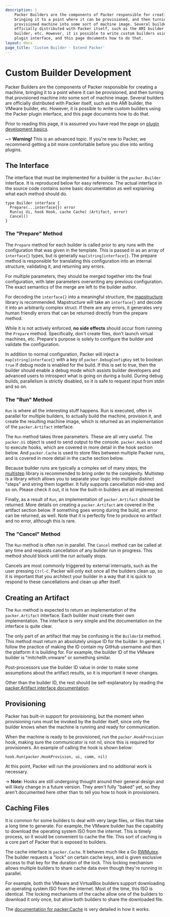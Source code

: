 ```yaml
---
description: |
    Packer Builders are the components of Packer responsible for creating a machine,
    bringing it to a point where it can be provisioned, and then turning that
    provisioned machine into some sort of machine image. Several builders are
    officially distributed with Packer itself, such as the AMI builder, the VMware
    builder, etc. However, it is possible to write custom builders using the Packer
    plugin interface, and this page documents how to do that.
layout: docs
page_title: 'Custom Builder - Extend Packer'
---
```


# Custom Builder Development

Packer Builders are the components of Packer responsible for creating a machine,
bringing it to a point where it can be provisioned, and then turning that
provisioned machine into some sort of machine image. Several builders are
officially distributed with Packer itself, such as the AMI builder, the VMware
builder, etc. However, it is possible to write custom builders using the Packer
plugin interface, and this page documents how to do that.

Prior to reading this page, it is assumed you have read the page on [plugin
development basics](/docs/extend/developing-plugins.html).

\~&gt; **Warning!** This is an advanced topic. If you're new to Packer, we
recommend getting a bit more comfortable before you dive into writing plugins.

## The Interface

The interface that must be implemented for a builder is the `packer.Builder`
interface. It is reproduced below for easy reference. The actual interface in
the source code contains some basic documentation as well explaining what each
method should do.

``` {.go}
type Builder interface {
  Prepare(...interface{}) error
  Run(ui Ui, hook Hook, cache Cache) (Artifact, error)
  Cancel()
}
```

### The "Prepare" Method

The `Prepare` method for each builder is called prior to any runs with the
configuration that was given in the template. This is passed in as an array of
`interface{}` types, but is generally `map[string]interface{}`. The prepare
method is responsible for translating this configuration into an internal
structure, validating it, and returning any errors.

For multiple parameters, they should be merged together into the final
configuration, with later parameters overwriting any previous configuration. The
exact semantics of the merge are left to the builder author.

For decoding the `interface{}` into a meaningful structure, the
[mapstructure](https://github.com/mitchellh/mapstructure) library is
recommended. Mapstructure will take an `interface{}` and decode it into an
arbitrarily complex struct. If there are any errors, it generates very human
friendly errors that can be returned directly from the prepare method.

While it is not actively enforced, **no side effects** should occur from running
the `Prepare` method. Specifically, don't create files, don't launch virtual
machines, etc. Prepare's purpose is solely to configure the builder and validate
the configuration.

In addition to normal configuration, Packer will inject a
`map[string]interface{}` with a key of `packer.DebugConfigKey` set to boolean
`true` if debug mode is enabled for the build. If this is set to true, then the
builder should enable a debug mode which assists builder developers and advanced
users to introspect what is going on during a build. During debug builds,
parallelism is strictly disabled, so it is safe to request input from stdin and
so on.

### The "Run" Method

`Run` is where all the interesting stuff happens. Run is executed, often in
parallel for multiple builders, to actually build the machine, provision it, and
create the resulting machine image, which is returned as an implementation of
the `packer.Artifact` interface.

The `Run` method takes three parameters. These are all very useful. The
`packer.Ui` object is used to send output to the console. `packer.Hook` is used
to execute hooks, which are covered in more detail in the hook section below.
And `packer.Cache` is used to store files between multiple Packer runs, and is
covered in more detail in the cache section below.

Because builder runs are typically a complex set of many steps, the
[multistep](https://github.com/mitchellh/multistep) library is recommended to
bring order to the complexity. Multistep is a library which allows you to
separate your logic into multiple distinct "steps" and string them together. It
fully supports cancellation mid-step and so on. Please check it out, it is how
the built-in builders are all implemented.

Finally, as a result of `Run`, an implementation of `packer.Artifact` should be
returned. More details on creating a `packer.Artifact` are covered in the
artifact section below. If something goes wrong during the build, an error can
be returned, as well. Note that it is perfectly fine to produce no artifact and
no error, although this is rare.

### The "Cancel" Method

The `Run` method is often run in parallel. The `Cancel` method can be called at
any time and requests cancellation of any builder run in progress. This method
should block until the run actually stops.

Cancels are most commonly triggered by external interrupts, such as the user
pressing `Ctrl-C`. Packer will only exit once all the builders clean up, so it
is important that you architect your builder in a way that it is quick to
respond to these cancellations and clean up after itself.

## Creating an Artifact

The `Run` method is expected to return an implementation of the
`packer.Artifact` interface. Each builder must create their own implementation.
The interface is very simple and the documentation on the interface is quite
clear.

The only part of an artifact that may be confusing is the `BuilderId` method.
This method must return an absolutely unique ID for the builder. In general, I
follow the practice of making the ID contain my GitHub username and then the
platform it is building for. For example, the builder ID of the VMware builder
is "mitchellh.vmware" or something similar.

Post-processors use the builder ID value in order to make some assumptions about
the artifact results, so it is important it never changes.

Other than the builder ID, the rest should be self-explanatory by reading the
[packer.Artifact interface documentation](#).

## Provisioning

Packer has built-in support for provisioning, but the moment when provisioning
runs must be invoked by the builder itself, since only the builder knows when
the machine is running and ready for communication.

When the machine is ready to be provisioned, run the `packer.HookProvision`
hook, making sure the communicator is not nil, since this is required for
provisioners. An example of calling the hook is shown below:

``` {.go}
hook.Run(packer.HookProvision, ui, comm, nil)
```

At this point, Packer will run the provisioners and no additional work is
necessary.

-&gt; **Note:** Hooks are still undergoing thought around their general design
and will likely change in a future version. They aren't fully "baked" yet, so
they aren't documented here other than to tell you how to hook in provisioners.

## Caching Files

It is common for some builders to deal with very large files, or files that take
a long time to generate. For example, the VMware builder has the capability to
download the operating system ISO from the internet. This is timely process, so
it would be convenient to cache the file. This sort of caching is a core part of
Packer that is exposed to builders.

The cache interface is `packer.Cache`. It behaves much like a Go
[RWMutex](https://golang.org/pkg/sync/#RWMutex). The builder requests a "lock"
on certain cache keys, and is given exclusive access to that key for the
duration of the lock. This locking mechanism allows multiple builders to share
cache data even though they're running in parallel.

For example, both the VMware and VirtualBox builders support downloading an
operating system ISO from the internet. Most of the time, this ISO is identical.
The locking mechanisms of the cache allow one of the builders to download it
only once, but allow both builders to share the downloaded file.

The [documentation for packer.Cache](#) is very detailed in how it works.
